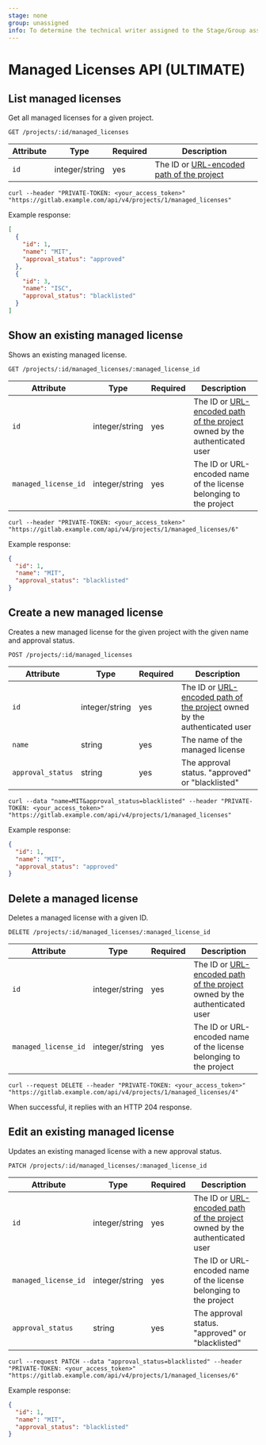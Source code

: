 ```yaml
---
stage: none
group: unassigned
info: To determine the technical writer assigned to the Stage/Group associated with this page, see https://about.gitlab.com/handbook/engineering/ux/technical-writing/#designated-technical-writers
---
```


# Managed Licenses API **(ULTIMATE)**

## List managed licenses

Get all managed licenses for a given project.

```plaintext
GET /projects/:id/managed_licenses
```

| Attribute | Type    | Required | Description           |
| --------- | ------- | -------- | --------------------- |
| `id`      | integer/string    | yes      | The ID or [URL-encoded path of the project](README.md#namespaced-path-encoding) |

```shell
curl --header "PRIVATE-TOKEN: <your_access_token>" "https://gitlab.example.com/api/v4/projects/1/managed_licenses"
```

Example response:

```json
[
  {
    "id": 1,
    "name": "MIT",
    "approval_status": "approved"
  },
  {
    "id": 3,
    "name": "ISC",
    "approval_status": "blacklisted"
  }
]
```

## Show an existing managed license

Shows an existing managed license.

```plaintext
GET /projects/:id/managed_licenses/:managed_license_id
```

| Attribute       | Type    | Required                          | Description                      |
| --------------- | ------- | --------------------------------- | -------------------------------  |
| `id`      | integer/string    | yes      | The ID or [URL-encoded path of the project](README.md#namespaced-path-encoding) owned by the authenticated user |
| `managed_license_id`      | integer/string    | yes      | The ID or URL-encoded name of the license belonging to the project |

```shell
curl --header "PRIVATE-TOKEN: <your_access_token>" "https://gitlab.example.com/api/v4/projects/1/managed_licenses/6"
```

Example response:

```json
{
  "id": 1,
  "name": "MIT",
  "approval_status": "blacklisted"
}
```

## Create a new managed license

Creates a new managed license for the given project with the given name and approval status.

```plaintext
POST /projects/:id/managed_licenses
```

| Attribute     | Type    | Required | Description                  |
| ------------- | ------- | -------- | ---------------------------- |
| `id`      | integer/string    | yes      | The ID or [URL-encoded path of the project](README.md#namespaced-path-encoding) owned by the authenticated user |
| `name`        | string  | yes      | The name of the managed license        |
| `approval_status`       | string  | yes      | The approval status. "approved" or "blacklisted" |

```shell
curl --data "name=MIT&approval_status=blacklisted" --header "PRIVATE-TOKEN: <your_access_token>" "https://gitlab.example.com/api/v4/projects/1/managed_licenses"
```

Example response:

```json
{
  "id": 1,
  "name": "MIT",
  "approval_status": "approved"
}
```

## Delete a managed license

Deletes a managed license with a given ID.

```plaintext
DELETE /projects/:id/managed_licenses/:managed_license_id
```

| Attribute | Type    | Required | Description           |
| --------- | ------- | -------- | --------------------- |
| `id`      | integer/string    | yes      | The ID or [URL-encoded path of the project](README.md#namespaced-path-encoding) owned by the authenticated user |
| `managed_license_id`      | integer/string    | yes      | The ID or URL-encoded name of the license belonging to the project |

```shell
curl --request DELETE --header "PRIVATE-TOKEN: <your_access_token>" "https://gitlab.example.com/api/v4/projects/1/managed_licenses/4"
```

When successful, it replies with an HTTP 204 response.

## Edit an existing managed license

Updates an existing managed license with a new approval status.

```plaintext
PATCH /projects/:id/managed_licenses/:managed_license_id
```

| Attribute       | Type    | Required                          | Description                      |
| --------------- | ------- | --------------------------------- | -------------------------------  |
| `id`      | integer/string    | yes      | The ID or [URL-encoded path of the project](README.md#namespaced-path-encoding) owned by the authenticated user |
| `managed_license_id`      | integer/string    | yes      | The ID or URL-encoded name of the license belonging to the project |
| `approval_status`       | string  | yes      | The approval status. "approved" or "blacklisted" |

```shell
curl --request PATCH --data "approval_status=blacklisted" --header "PRIVATE-TOKEN: <your_access_token>" "https://gitlab.example.com/api/v4/projects/1/managed_licenses/6"
```

Example response:

```json
{
  "id": 1,
  "name": "MIT",
  "approval_status": "blacklisted"
}
```
